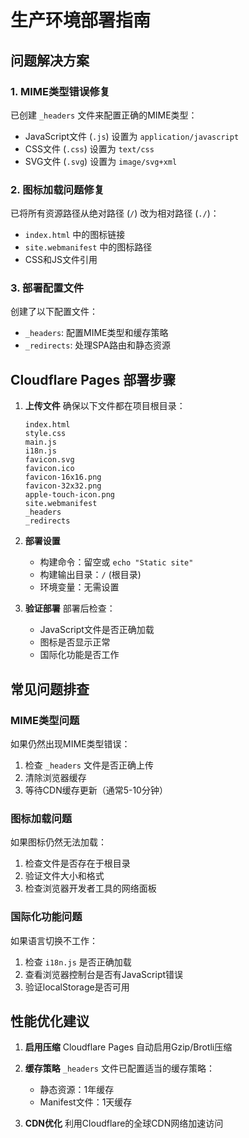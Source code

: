 # 生产环境部署指南

## 问题解决方案

### 1. MIME类型错误修复

已创建 `_headers` 文件来配置正确的MIME类型：
- JavaScript文件 (`.js`) 设置为 `application/javascript`
- CSS文件 (`.css`) 设置为 `text/css`
- SVG文件 (`.svg`) 设置为 `image/svg+xml`

### 2. 图标加载问题修复

已将所有资源路径从绝对路径 (`/`) 改为相对路径 (`./`)：
- `index.html` 中的图标链接
- `site.webmanifest` 中的图标路径
- CSS和JS文件引用

### 3. 部署配置文件

创建了以下配置文件：
- `_headers`: 配置MIME类型和缓存策略
- `_redirects`: 处理SPA路由和静态资源

## Cloudflare Pages 部署步骤

1. **上传文件**
   确保以下文件都在项目根目录：
   ```
   index.html
   style.css
   main.js
   i18n.js
   favicon.svg
   favicon.ico
   favicon-16x16.png
   favicon-32x32.png
   apple-touch-icon.png
   site.webmanifest
   _headers
   _redirects
   ```

2. **部署设置**
   - 构建命令：留空或 `echo "Static site"`
   - 构建输出目录：`/` (根目录)
   - 环境变量：无需设置

3. **验证部署**
   部署后检查：
   - JavaScript文件是否正确加载
   - 图标是否显示正常
   - 国际化功能是否工作

## 常见问题排查

### MIME类型问题
如果仍然出现MIME类型错误：
1. 检查 `_headers` 文件是否正确上传
2. 清除浏览器缓存
3. 等待CDN缓存更新（通常5-10分钟）

### 图标加载问题
如果图标仍然无法加载：
1. 检查文件是否存在于根目录
2. 验证文件大小和格式
3. 检查浏览器开发者工具的网络面板

### 国际化功能问题
如果语言切换不工作：
1. 检查 `i18n.js` 是否正确加载
2. 查看浏览器控制台是否有JavaScript错误
3. 验证localStorage是否可用

## 性能优化建议

1. **启用压缩**
   Cloudflare Pages 自动启用Gzip/Brotli压缩

2. **缓存策略**
   `_headers` 文件已配置适当的缓存策略：
   - 静态资源：1年缓存
   - Manifest文件：1天缓存

3. **CDN优化**
   利用Cloudflare的全球CDN网络加速访问
